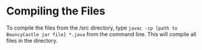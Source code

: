 # Compiling the Files

To compile the files from the /src directory, type `javac -cp [path to BouncyCastle jar file] *.java` from the command line. This will compile all files in the directory.
